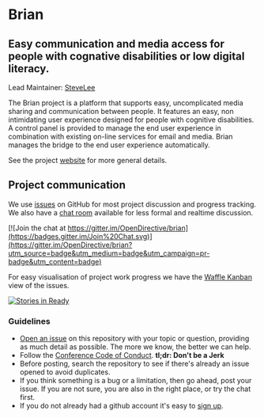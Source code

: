 # Brian

## Easy communication and media access for people with cognative disabilities or low digital literacy.

Lead Maintainer: [SteveLee](https://github.com/SteveALee)

The Brian project is a platform that supports easy, uncomplicated media sharing and communication between people. It features an easy, 
non intimidating user experience designed for people with cognitive disabilities. A control panel is provided to manage the end user 
experience in combination with existing on-line services for email and media. Brian manages the bridge to the end user experience 
automatically.

See the project [website](http://opendirective.github.io/brian) for more general details. 

## Project communication

We use [issues](https://github.com/OpenDirective/brian/issues) on GitHub for most project discussion and progress tracking. We also have a [chat room](https://gitter.im/OpenDirective/b) available for less formal and realtime discussion.

[![Join the chat at https://gitter.im/OpenDirective/brian](https://badges.gitter.im/Join%20Chat.svg)](https://gitter.im/OpenDirective/brian?utm_source=badge&utm_medium=badge&utm_campaign=pr-badge&utm_content=badge)

For easy visualisation of project work progress we have the [Waffle Kanban](https://waffle.io/OpenDirective/brian) view of the issues.

[![Stories in Ready](https://badge.waffle.io/OpenDirective/brian.svg?label=waffle%3Aready&title=Ready)](http://waffle.io/OpenDirective/brian) 

### Guidelines

* [Open an issue](https://github.com/OpenDirective/brian-discuss/issues/new) on this repository with your topic or question, providing as much detail as possible. The more we know, the better we can help.
* Follow the [Conference Code of Conduct](http://confcodeofconduct.com). **tl;dr: Don't be a Jerk**
* Before posting, search the repository to see if there's already an issue opened to avoid duplicates.
* If you think something is a bug or a limitation, then go ahead, post your issue. If you are not sure, you are also in the right place, or try the chat first.
* If you do not already had a github account it's easy to [sign up](https://github.com/join).
